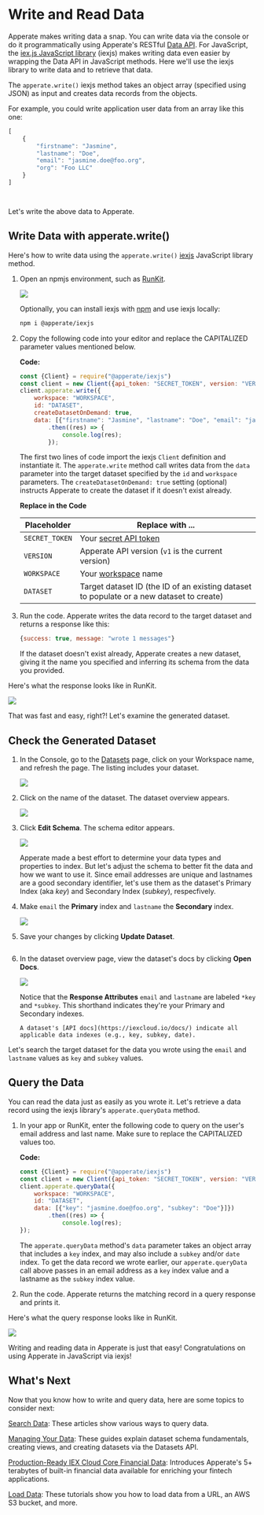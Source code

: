 # Write and Read Data

Apperate makes writing data a snap. You can write data via the console or do it programmatically using Apperate's RESTful [Data API](https://iexcloud.io/docs/apperate-apis/data/). For JavaScript, the [iex.js JavaScript library](../developer-tools/iexjs-library.md) (iexjs) makes writing data even easier by wrapping the Data API in JavaScript methods. Here we'll use the iexjs library to write data and to retrieve that data.

The `apperate.write()` iexjs method takes an object array (specified using JSON) as input and creates data records from the objects.

For example, you could write application user data from an array like this one:

```javascript
[
    {
        "firstname": "Jasmine",
        "lastname": "Doe",
        "email": "jasmine.doe@foo.org",
        "org": "Foo LLC"
    }
]
```

``` {note} The object array can include as many objects as you like; though the write method is intended for writing one or a few records in real time. [Load Data](../load-data.md) describes recommended ways for writing large numbers of records in a single call.
```

``` {seealso} The [Write Data](https://iexcloud.io/docs/apperate-apis/data/write-data) reference page describes the underlying *POST /write* method and its parameters.
```

Let's write the above data to Apperate.

## Write Data with apperate.write()

Here's how to write data using the `apperate.write()` [iexjs](https://www.npmjs.com/package/@apperate/iexjs) JavaScript library method.

1. Open an npmjs environment, such as [RunKit](https://npm.runkit.com/%40apperate%2Fiexjs).

    ![](./write-and-read-data/runkit.png)

    Optionally, you can install iexjs with [npm](https://www.npmjs.com) and use iexjs locally:
    
    ```bash
    npm i @apperate/iexjs
    ```

1. Copy the following code into your editor and replace the CAPITALIZED parameter values mentioned below. 

    **Code:**

    ```javascript
    const {Client} = require("@apperate/iexjs")
    const client = new Client({api_token: "SECRET_TOKEN", version: "VERSION"});
    client.apperate.write({
        workspace: "WORKSPACE", 
        id: "DATASET", 
        createDatasetOnDemand: true, 
        data: [{"firstname": "Jasmine", "lastname": "Doe", "email": "jasmine.doe@foo.org", "org": "Foo LLC"}]})
            .then((res) => {
                console.log(res);
            });
    ```

    The first two lines of code import the iexjs `Client` definition and instantiate it. The `apperate.write` method call writes data from the `data` parameter into the target dataset specified by the `id` and `workspace` parameters. The `createDatasetOnDemand: true` setting (optional) instructs Apperate to create the dataset if it doesn't exist already.

    **Replace in the Code**

    | Placeholder | Replace with ... |
    | --- | --- |
    | `SECRET_TOKEN` | Your [secret API token](../reference/glossary.md#secret-token-secret-key) |
    | `VERSION` | Apperate API version (`v1` is the current version) |
    | `WORKSPACE` | Your [workspace](../reference/glossary.md#workspace) name |
    | `DATASET` | Target dataset ID (the ID of an existing dataset to populate or a new dataset to create) |

1. Run the code. Apperate writes the data record to the target dataset and returns a response like this:

    ```javascript
    {success: true, message: "wrote 1 messages"}
    ```

    If the dataset doesn't exist already, Apperate creates a new dataset, giving it the name you specified and inferring its schema from the data you provided.

Here's what the response looks like in RunKit.

![](./write-and-read-data/write-response.png)

That was fast and easy, right?! Let's examine the generated dataset.

## Check the Generated Dataset

1. In the Console, go to the [Datasets](https://iexcloud.io/console/datasets/) page, click on your Workspace name, and refresh the page. The listing includes your dataset.

    ![](./write-and-read-data/my_datasets.png)

1. Click on the name of the dataset. The dataset overview appears.

    ![](./write-and-read-data/my_users_overview.png)

1. Click **Edit Schema**. The schema editor appears. 

    ![](./write-and-read-data/my_users_properties.png)

    Apperate made a best effort to determine your data types and properties to index. But let's adjust the schema to better fit the data and how we want to use it. Since email addresses are unique and lastnames are a good secondary identifier, let's use them as the dataset's Primary Index (aka *key*) and Secondary Index (*subkey*), respecfively.

1. Make `email` the **Primary** index and `lastname` the **Secondary** index.

    ![](./write-and-read-data/my_users_revised.png)

1. Save your changes by clicking **Update Dataset**.

    ``` {note} You can update the schema as you like. See [Modify a Data Schema](../managing-your-data/updating-a-dataset-schema.md) for details.
    ```

1. In the dataset overview page, view the dataset's docs by clicking **Open Docs**.

    ![](./write-and-read-data/my_users_docs.png)

    Notice that the **Response Attributes** `email` and `lastname` are labeled `*key` and `*subkey`. This shorthand indicates they're your Primary and Secondary indexes.

    ``` {note}
    A dataset's [API docs](https://iexcloud.io/docs/) indicate all applicable data indexes (e.g., key, subkey, date). 
    ```

Let's search the target dataset for the data you wrote using the `email` and `lastname` values as `key` and `subkey` values.

## Query the Data

You can read the data just as easily as you wrote it. Let's retrieve a data record using the iexjs library's `apperate.queryData` method. 

1. In your app or RunKit, enter the following code to query on the user's email address and last name. Make sure to replace the CAPITALIZED values too.

    **Code:**

    ```javascript
    const {Client} = require("@apperate/iexjs")
    const client = new Client({api_token: "SECRET_TOKEN", version: "VERSION"});
    client.apperate.queryData({
        workspace: "WORKSPACE", 
        id: "DATASET", 
        data: [{"key": "jasmine.doe@foo.org", "subkey": "Doe"}]})
            .then((res) => {
                console.log(res);
    });
    ```

    The `apperate.queryData` method's `data` parameter takes an object array that includes a `key` index, and may also include a `subkey` and/or `date` index. To get the data record we wrote earlier, our `apperate.queryData` call above passes in an email address as a `key` index value and a lastname as the `subkey` index value.

1. Run the code. Apperate returns the matching record in a query response and prints it. 

Here's what the query response looks like in RunKit.

![](./write-and-read-data/query_my_users_for_jasmine_doe.png)

Writing and reading data in Apperate is just that easy! Congratulations on using Apperate in JavaScript via iexjs!

## What's Next

Now that you know how to write and query data, here are some topics to consider next:

[Search Data](../search-data.md): These articles show various ways to query data.

[Managing Your Data](../managing-your-data.md): These guides explain dataset schema fundamentals, creating views, and creating datasets via the  Datasets API.

[Production-Ready IEX Cloud Core Financial Data](../getting-started/production-ready-core-data.md): Introduces Apperate's 5+ terabytes of built-in financial data available for enriching your fintech applications.

[Load Data](../load-data.md): These tutorials show you how to load data from a URL, an AWS S3 bucket, and more.